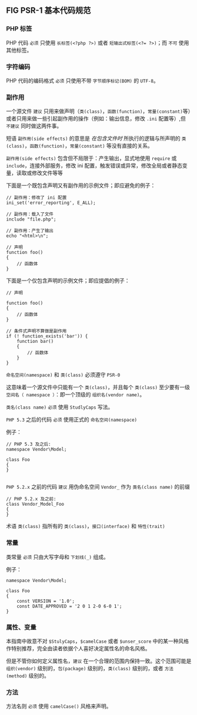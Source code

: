 ﻿## FIG PSR-1 基本代码规范
  
### PHP 标签
  
PHP 代码 `必须` 只使用 `长标签(<?php ?>)` 或者 `短输出式标签(<?= ?>)`；而 `不可` 使用其他标签。
  
### 字符编码
  
PHP 代码的编码格式 `必须` 只使用不带 `字节顺序标记(BOM)` 的 `UTF-8`。
  
### 副作用
  
一个源文件 `建议` 只用来做声明（`类(class)`，`函数(function)`，`常量(constant)`等）或者只用来做一些引起副作用的操作（例如：输出信息，修改 `.ini` 配置等）,但 `不建议` 同时做这两件事。
  
短语 `副作用(side effects)` 的意思是 *在包含文件时* 所执行的逻辑与所声明的 `类(class)`，`函数(function)`，`常量(constant)` 等没有直接的关系。
  
`副作用(side effects)` 包含但不局限于：产生输出，显式地使用 `require` 或 `include`，连接外部服务，修改 ini 配置，触发错误或异常，修改全局或者静态变量，读取或修改文件等等
  
下面是一个既包含声明又有副作用的示例文件；即应避免的例子：
  
```
// 副作用：修改了 ini 配置
ini_set('error_reporting', E_ALL);
  
// 副作用：载入了文件
include "file.php";
  
// 副作用：产生了输出
echo "<html>\n";
  
// 声明
function foo()
{
    // 函数体
}
```
  
下面是一个仅包含声明的示例文件；即应提倡的例子：
  
```
// 声明
  
function foo()
{
    // 函数体
}
  
// 条件式声明不算做是副作用
if (! function_exists('bar')) {
    function bar()
    {
        // 函数体
    }
}
```
  
  
`命名空间(namespace)` 和 `类(class)` 必须遵守 `PSR-0`
  
这意味着一个源文件中只能有一个 `类(class)`，并且每个 `类(class)` 至少要有一级 `空间名（ namespace ）`：即一个顶级的 `组织名(vendor name)`。
  
`类名(class name)` `必须` 使用 `StudlyCaps` 写法。
  
`PHP 5.3` 之后的代码 `必须` 使用正式的 `命名空间(namespace)`
  
例子：
  
```
// PHP 5.3 及之后:
namespace Vendor\Model;
  
class Foo
{
}
  
```
  
`PHP 5.2.x` 之前的代码 `建议` 用伪命名空间 `Vendor_` 作为 `类名(class name)` 的前缀
  
```
// PHP 5.2.x 及之前:
class Vendor_Model_Foo
{
}
```
  
  
术语 `类(class)` 指所有的 `类(class)`，`接口(interface)` 和 `特性(trait)`
  
### 常量
  
类常量 `必须` 只由大写字母和 `下划线(_)` 组成。
  
例子：
  
```
namespace Vendor\Model;
  
class Foo
{
    const VERSION = '1.0';
    const DATE_APPROVED = '2 0 1 2-0 6-0 1';
}
```
  
### 属性、变量
  
本指南中故意不对 `$StulyCaps`，`$camelCase` 或者 `$unser_score` 中的某一种风格作特别推荐，完全由读者依据个人喜好决定属性名的命名风格。
  
但是不管你如何定义属性名，`建议` 在一个合理的范围内保持一致。这个范围可能是 `组织(vendor)` 级别的，`包(package)` 级别的，`类(class)` 级别的，或者 `方法(method)` 级别的。
  
### 方法
  
方法名则 `必须` 使用 `camelCase()` 风格来声明。